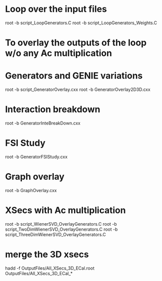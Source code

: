 # Loop over the input files
root -b script_LoopGenerators.C
root -b script_LoopGenerators_Weights.C

# To overlay the outputs of the loop w/o any Ac multiplication
# Generators and GENIE variations
root -b script_GeneratorOverlay.cxx
root -b GeneratorOverlay2D3D.cxx

# Interaction breakdown
root -b GeneratorInteBreakDown.cxx

# FSI Study
root -b GeneratorFSIStudy.cxx

# Graph overlay
root -b GraphOverlay.cxx

# XSecs with Ac multiplication
root -b script_WienerSVD_OverlayGenerators.C
root -b script_TwoDimWienerSVD_OverlayGenerators.C
root -b script_ThreeDimWienerSVD_OverlayGenerators.C

# merge the 3D xsecs
hadd -f OutputFiles/All_XSecs_3D_ECal.root OutputFiles/All_XSecs_3D_ECal_*

